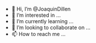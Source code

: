 - 👋 Hi, I’m @JoaquinDillen
- 👀 I’m interested in ...
- 🌱 I’m currently learning ...
- 💞️ I’m looking to collaborate on ...
- 📫 How to reach me ...

<!---
JoaquinDillen/JoaquinDillen is a ✨ special ✨ repository because its `README.md` (this file) appears on your GitHub profile.
You can click the Preview link to take a look at your changes.
--->
